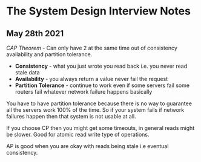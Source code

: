 # The System Design Interview Notes

## May 28th 2021

*CAP Theorem* - Can only have 2 at the same time out of consistency availability and partition tolerance.

* **Consistency** - what you just wrote you read back i.e. you never read stale data
* **Availability** - you always return a value never fail the request
* **Partition Tolerance** - continue to work even if some servers fail some routers fail whatever network failure happens basically

You have to have partition tolerance because there is no way to guarantee all the servers work 100% of the time. So if your system fails if network failures happen then 
that system is not usable at all.

If you choose CP then you might get some timeouts, in general reads might be slower. Good for atomic read write type of operations.

AP is good when you are okay with reads being stale i.e eventual consistency. 


